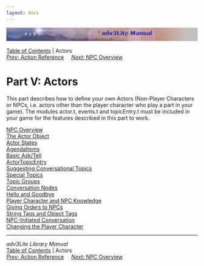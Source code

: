 ```yaml
---
layout: docs
---
```

<div class="topbar">

<img src="topbar.jpg" data-border="0" />

</div>

<div class="nav">

<a href="toc.html" class="nav">Table of Contents</a> \| Actors  
<span class="navnp"><a href="actionref.html" class="nav"><em>Prev:</em> Action Reference</a>
   
<a href="actoroverview.html" class="nav"><em>Next:</em> NPC Overview</a>
    </span>

</div>



# Part V: Actors

This part describes how to define your own Actors (Non-Player Characters
or NPCs, i.e. actors other than the player character who play a part in
your game). The modules actor.t, events.t and topicEntry.t must be
included in your game for the features described in this part to work.

<div class="sectoc">

[NPC Overview](actoroverview.html)  
[The Actor Object](actorobj.html)  
[Actor States](actorstate.html)  
[AgendaItems](agenda.html)  
[Basic Ask/Tell](asktell.html)  
[ActorTopicEntry](actortopicentry.html)  
[Suggesting Conversational Topics](suggest.html)  
[Special Topics](specialtopic.html)  
[Topic Groups](topicgroup.html)  
[Conversation Nodes](convnode.html)  
[Hello and Goodbye](hello.html)  
[Player Character and NPC Knowledge](knowledge.html)  
[Giving Orders to NPCs](orders.html)  
[String Tags and Object Tags](tags.html)  
[NPC-Initiated Conversation](initiate.html)  
[Changing the Player Character](changepc.html)  



</div>

------------------------------------------------------------------------

<div class="navb">

*adv3Lite Library Manual*  
<a href="toc.html" class="nav">Table of Contents</a> \| Actors  
<span class="navnp"><a href="actionref.html" class="nav"><em>Prev:</em> Action Reference</a>
   
<a href="actoroverview.html" class="nav"><em>Next:</em> NPC Overview</a>
    </span>

</div>
